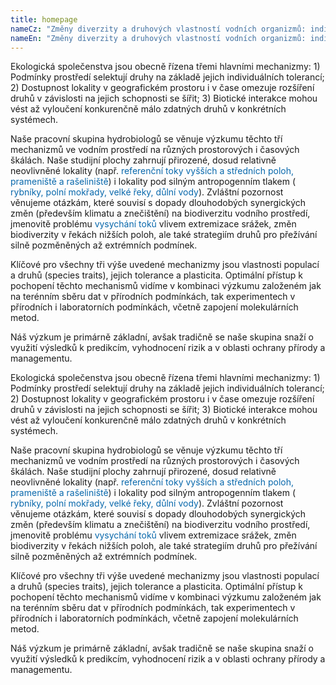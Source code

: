 ```yaml
---
title: homepage
nameCz: "Změny diverzity a druhových vlastností vodních organizmů: individuální tolerance, dlouhodobé trendy a prostorová variabilita"
nameEn: "Změny diverzity a druhových vlastností vodních organizmů: individuální tolerance, dlouhodobé trendy a prostorová variabilita"
---
```

<div class="cz">
Ekologická společenstva jsou obecně řízena třemi hlavními mechanizmy: 1) Podmínky
prostředí selektují druhy na základě jejich individuálních tolerancí; 2) Dostupnost
lokality v geografickém prostoru i v čase omezuje rozšíření druhů v závislosti na jejich
schopnosti se šířit; 3) Biotické interakce mohou vést až vyloučení konkurenčně málo
zdatných druhů v konkrétních systémech.

Naše pracovní skupina hydrobiologů se věnuje výzkumu těchto tří mechanizmů ve vodním
prostředí na různých prostorových i časových škálách. Naše studijní plochy zahrnují
přirozené, dosud relativně neovlivněné lokality (např.
<span style='color:#0868ac'> referenční toky vyšších a středních poloh, prameniště a rašeliniště</span>) i
lokality pod silným antropogenním tlakem (
<span style='color:#0868ac'>rybníky, polní mokřady, velké řeky, důlní vody</span>). Zvláštní pozornost věnujeme
otázkám, které souvisí s dopady dlouhodobých synergických změn (především klimatu a
znečištění) na biodiverzitu vodního prostředí, jmenovitě problému
<span style='color:#0868ac'> vysychání toků</span> vlivem extremizace srážek, změn biodiverzity v řekách nižších
poloh, ale také strategiím druhů pro přežívání silně pozměněných až extrémních podmínek.

Klíčové pro všechny tři výše uvedené mechanizmy jsou vlastnosti populací a druhů (species
traits), jejich tolerance a plasticita. Optimální přístup k pochopení těchto mechanismů
vidíme v kombinaci výzkumu založeném jak na terénním sběru dat v přírodních podmínkách,
tak experimentech v přírodních i laboratorních podmínkách, včetně zapojení molekulárních
metod.

Náš výzkum je primárně základní, avšak tradičně se naše skupina snaží o využití výsledků k
predikcím, vyhodnocení rizik a v oblasti ochrany přírody a managementu.
</div>
<div class="en">
Ekologická společenstva jsou obecně řízena třemi hlavními mechanizmy: 1) Podmínky
prostředí selektují druhy na základě jejich individuálních tolerancí; 2) Dostupnost
lokality v geografickém prostoru i v čase omezuje rozšíření druhů v závislosti na jejich
schopnosti se šířit; 3) Biotické interakce mohou vést až vyloučení konkurenčně málo
zdatných druhů v konkrétních systémech.

Naše pracovní skupina hydrobiologů se věnuje výzkumu těchto tří mechanizmů ve vodním
prostředí na různých prostorových i časových škálách. Naše studijní plochy zahrnují
přirozené, dosud relativně neovlivněné lokality (např.
<span style='color:#0868ac'> referenční toky vyšších a středních poloh, prameniště a rašeliniště</span>) i
lokality pod silným antropogenním tlakem (
<span style='color:#0868ac'>rybníky, polní mokřady, velké řeky, důlní vody</span>). Zvláštní pozornost věnujeme
otázkám, které souvisí s dopady dlouhodobých synergických změn (především klimatu a
znečištění) na biodiverzitu vodního prostředí, jmenovitě problému
<span style='color:#0868ac'> vysychání toků</span> vlivem extremizace srážek, změn biodiverzity v řekách nižších
poloh, ale také strategiím druhů pro přežívání silně pozměněných až extrémních podmínek.

Klíčové pro všechny tři výše uvedené mechanizmy jsou vlastnosti populací a druhů (species
traits), jejich tolerance a plasticita. Optimální přístup k pochopení těchto mechanismů
vidíme v kombinaci výzkumu založeném jak na terénním sběru dat v přírodních podmínkách,
tak experimentech v přírodních i laboratorních podmínkách, včetně zapojení molekulárních
metod.

Náš výzkum je primárně základní, avšak tradičně se naše skupina snaží o využití výsledků k
predikcím, vyhodnocení rizik a v oblasti ochrany přírody a managementu.
</div>